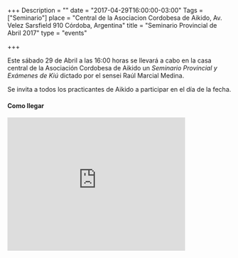 +++
Description = ""
date = "2017-04-29T16:00:00-03:00"
Tags = ["Seminario"]
place = "Central de la Asociacion Cordobesa de Aikido, Av. Velez Sarsfield 910 Córdoba, Argentina"
title = "Seminario Provincial de Abril 2017"
type = "events"

+++

Este sábado 29 de Abril a las 16:00 horas se llevará a cabo en la casa
central de la Asociación Cordobesa de Aikido un _Seminario Provincial
y Exámenes de Kiú_ dictado por el sensei Raúl Marcial Medina.

Se invita a todos los practicantes de Aikido a participar en el día de la
fecha.

#### Como llegar

<iframe src="https://www.google.com/maps/embed?pb=!1m14!1m8!1m3!1d3404.573968701656!2d-64.191565!3d-31.425862!3m2!1i1024!2i768!4f13.1!3m3!1m2!1s0x9432a28892a73dd1%3A0x4104a66357705427!2sAsociaci%C3%B3n+Cordobesa+de+Aikido!5e0!3m2!1sen!2sar!4v1411526711640" width="400" height="300" frameborder="0" style="border:0"></iframe>
